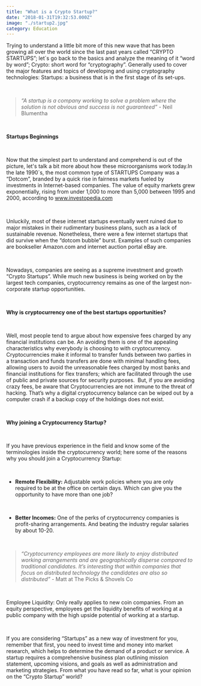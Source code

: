 ```yaml
---
title: "What is a Crypto Startup?"
date: "2018-01-31T19:32:53.000Z"
image: "./startup2.jpg"
category: Education
---
```


Trying to understand a little bit more of this new wave that has been growing all over the world since the last past years called “CRYPTO STARTUPS”; let´s go back to the basics and analyze the meaning of it “word by word”; Crypto: short word for “cryptography”. Generally used to cover the major features and topics of developing and using cryptography technologies: Startups: a business that is in the first stage of its set-ups.

<br/>

> _“A startup is a company working to solve a problem where the solution is not obvious and success is not guaranteed”_ \- Neil Blumentha

<br/>

**Startups Beginnings**

<br/>

Now that the simplest part to understand and comprehend is out of the picture, let's talk a bit more about how these microorganisms work today.In the late 1990´s, the most common type of STARTUPS Company was a “Dotcom”, branded by a quick rise in fairness markets fueled by investments in Internet-based companies. The value of equity markets grew exponentially, rising from under 1,000 to more than 5,000 between 1995 and 2000, according to www.investopedia.com

<br/>

Unluckily, most of these internet startups eventually went ruined due to major mistakes in their rudimentary business plans, such as a lack of sustainable revenue. Nonetheless, there were a few internet startups that did survive when the “dotcom bubble” burst. Examples of such companies are bookseller Amazon.com and internet auction portal eBay are.

<br/>

Nowadays, companies are seeing as a supreme investment and growth “Crypto Startups”. While much new business is being worked on by the largest tech companies, cryptocurrency remains as one of the largest non-corporate startup opportunities.

<br/>

**Why is cryptocurrency one of the best startups opportunities?**

<br/>

Well, most people tend to argue about how expensive fees charged by any financial institutions can be. An avoiding them is one of the appealing characteristics why everybody is choosing to with cryptocurrency. Cryptocurrencies make it informal to transfer funds between two parties in a transaction and funds transfers are done with minimal handling fees, allowing users to avoid the unreasonable fees charged by most banks and financial institutions for flex transfers; which are facilitated through the use of public and private sources for security purposes.  But, if you are avoiding crazy fees, be aware that Cryptocurrencies are not immune to the threat of hacking. That’s why a digital cryptocurrency balance can be wiped out by a computer crash if a backup copy of the holdings does not exist.

<br/>

**Why joining a Cryptocurrency Startup?**

<br/>

If you have previous experience in the field and know some of the terminologies inside the cryptocurrency world; here some of the reasons why you should join a Cryptocurrency Startup:

<br/>

- **Remote Flexibility:** Adjustable work policies where you are only required to be at the office on certain days. Which can give you the opportunity to have more than one job?

<br/>

- **Better Incomes:** One of the perks of cryptocurrency companies is profit-sharing arrangements. And beating the industry regular salaries by about 10-20.

<br/>

> _“Cryptocurrency employees are more likely to enjoy distributed working arrangements and are geographically disperse compared to traditional candidates. It’s interesting that within companies that focus on distributed technology the candidates are also so distributed”_ \- Matt at The Picks & Shovels Co

<br/>

Employee Liquidity: Only really applies to new coin companies. From an equity perspective, employees get the liquidity benefits of working at a public company with the high upside potential of working at a startup.

<br/>

If you are considering “Startups” as a new way of investment for you, remember that first, you need to invest time and money into market research, which helps to determine the demand of a product or service. A startup requires a comprehensive business plan outlining mission statement, upcoming visions, and goals as well as administration and marketing strategies. From what you have read so far, what is your opinion on the “Crypto Startup” world?
